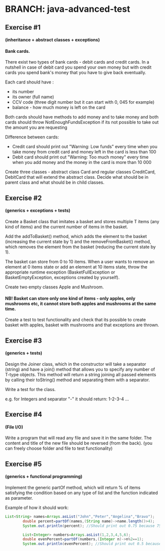 # BRANCH: java-advanced-test

## Exercise #1

#### (inheritance + abstract classes + exceptions)

#### Bank cards.

There exist two types of bank cards - debit cards and credit cards. In a nutshell in case of debit card
you spend your own money but with credit cards you spend bank's money that you have to give back eventually.

Each card should have :

* its number
* its owner (full name)
* CCV code (three digit number but it can start with 0, 045 for example)
* balance - how much money is left on the card

Both cards should have methods to add money and to take money and both cards should throw NotEnoughFundsException
if its not possible to take out the amount you are requesting

Difference between cards:

* Credit card should print out "Warning: Low funds" every time when you take money from credit card and money left in
  the card is less than 100
* Debit card should print out "Warning: Too much money" every time when you add money and the money in the card is more
  than 10 000

Create three classes - abstract class Card and regular classes CreditCard, DebitCard that will extend the abstract
class.
Decide what should be in parent class and what should be in child classes.

## Exercise #2

#### (generics + exceptions + tests)

Create a Basket<T> class that imitates a basket and stores multiple T items (any kind of items) and the current number
of items in the basket.

Add the addToBasket() method, which adds the element to the basket (increasing the current state by 1) and the
removeFromBasket() method, which removes the element from the basket (reducing the current state by 1).

The basket can store from 0 to 10 items. When a user wants to remove an element at 0 items state or add an element at 10
items state, throw the appropriate runtime exception (BasketFullException or BasketEmptyException, exceptions created by
yourself).

Create two empty classes Apple and Mushroom.

#### NB! Basket can store only one kind of items - only apples, only mushrooms etc, it cannot store both apples and mushrooms at the same time.

Create a test to test functionality and check that its possible to create basket with apples, basket with mushrooms and
that exceptions are thrown.

## Exercise #3

#### (generics + tests)

Design the Joiner<T> class, which in the constructor will take a separator (string) and have a join() method that allows
you to specify any number of T-type objects. This method will return a string joining all passed elements by calling
their toString() method and separating them with a separator.

Write a test for the class.

e.g. for Integers and separator "-" it should return: 1-2-3-4 ...

## Exercise #4

#### (File I/O)

Write a program that will read any file and save it in the same folder. The content and title of the new file should be
reversed (from the back).
(you can freely choose folder and file to test functionality)

## Exercise #5

#### (generics + functional programming)

Implement the generic partOf method, which will return % of items satisfying the condition based on any type of list and
the function indicated as parameter.

Example of how it should work:

```java
List<String> names=Arrays.asList("John","Peter","Angelina","Bravo");
        double percent=partOf(names,(String name)->name.length()>4);
        System.out.println(percent); //Should print out 0.75 because 75% of names are longer than 4 letters

        List<Integer> numbers=Arrays.asList(1,2,3,4,5,6);
        double evenPercent=partOf(numbers,(Integer n)->n%2==1);
        System.out.println(evenPercent); //Should print out 0.5 because 50% of numbers are even
```